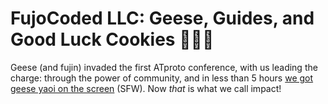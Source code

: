 # FujoCoded LLC: Geese, Guides, and Good Luck Cookies 🪿📔🥠

Geese (and fujin) invaded the first ATproto conference, with us leading the charge: through the power of community, and in less than 5 hours [we got geese yaoi on the screen](https://bsky.app/profile/essentialrandom.bsky.social/post/3ll3ov3hqhs2r) (SFW). Now *that* is what we call impact!
